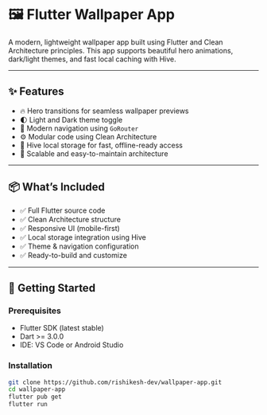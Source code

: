 # 🖼️ Flutter Wallpaper App

A modern, lightweight wallpaper app built using Flutter and Clean Architecture principles. This app supports beautiful hero animations, dark/light themes, and fast local caching with Hive.

---

## ✨ Features

- 🔥 Hero transitions for seamless wallpaper previews
- 🌓 Light and Dark theme toggle
- 🧭 Modern navigation using `GoRouter`
- ⚙️ Modular code using Clean Architecture
- 📂 Hive local storage for fast, offline-ready access
- 🧱 Scalable and easy-to-maintain architecture

---

## 📦 What’s Included

- ✅ Full Flutter source code
- ✅ Clean Architecture structure
- ✅ Responsive UI (mobile-first)
- ✅ Local storage integration using Hive
- ✅ Theme & navigation configuration
- ✅ Ready-to-build and customize

---

## 🚀 Getting Started

### Prerequisites

- Flutter SDK (latest stable)
- Dart >= 3.0.0
- IDE: VS Code or Android Studio

### Installation

```bash
git clone https://github.com/rishikesh-dev/wallpaper-app.git
cd wallpaper-app
flutter pub get
flutter run
